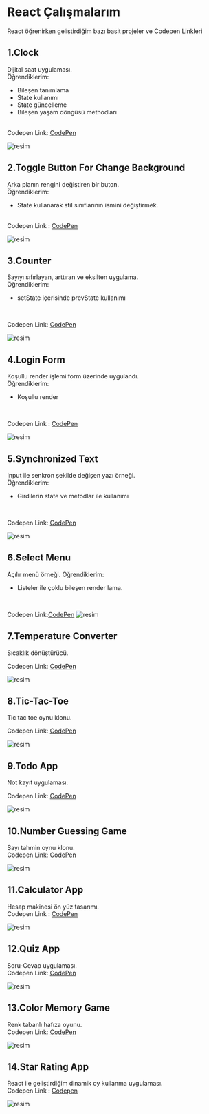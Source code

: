 # React Çalışmalarım
React öğrenirken geliştirdiğim bazı basit projeler ve Codepen Linkleri

## 1.Clock
Dijital saat uygulaması.<br>
Öğrendiklerim:
* Bileşen tanımlama
* State kullanımı
* State güncelleme
* Bileşen yaşam döngüsü methodları
<br>
Codepen Link: <a href="https://codepen.io/ogzCode/pen/MWVBjEG">CodePen</a>

![resim](https://user-images.githubusercontent.com/58819819/208037003-bd8d0708-183a-4170-a6f4-43302049b36c.png)

## 2.Toggle Button For Change Background
Arka planın rengini değiştiren bir buton.<br>
Öğrendiklerim:
* State kullanarak stil sınıflarının ismini değiştirmek.
<br>
Codepen Link : <a href="https://codepen.io/ogzCode/pen/jOzpMZY">CodePen</a>

![resim](https://user-images.githubusercontent.com/58819819/209174905-b70d6d51-a1e4-4f01-ba82-933eb434a7a2.png)

## 3.Counter
Sayıyı sıfırlayan, arttıran ve eksilten uygulama.<br>
Öğrendiklerim:
* setState içerisinde prevState kullanımı
<br>

Codepen Link: <a href="https://codepen.io/ogzCode/pen/GRxBGVG">CodePen</a>

![resim](https://user-images.githubusercontent.com/58819819/209175955-f2329beb-8a9b-4bd6-984b-cb58199f9f4f.png)

## 4.Login Form
Koşullu render işlemi form üzerinde uygulandı.<br>
Öğrendiklerim:
* Koşullu render
<br>

Codepen Link : <a href="https://codepen.io/ogzCode/pen/gOedROz">CodePen</a>

![resim](https://user-images.githubusercontent.com/58819819/209427272-38b6f98d-951b-4874-b1f0-af9eb643d298.png)

## 5.Synchronized Text
Input ile senkron şekilde değişen yazı örneği.<br>
Öğrendiklerim:
* Girdilerin state ve metodlar ile kullanımı
<br>

Codepen Link: <a href="https://codepen.io/ogzCode/pen/vYRQjoM">CodePen</a>

![resim](https://user-images.githubusercontent.com/58819819/209470974-022101b0-1827-4b58-a9b5-3d7b4b6ea66a.png)

## 6.Select Menu
Açılır menü örneği.
Öğrendiklerim:
* Listeler ile çoklu bileşen render lama.
<br>

Codepen Link:<a href="https://codepen.io/ogzCode/pen/bGvzOpj">CodePen</a>
![resim](https://user-images.githubusercontent.com/58819819/209471596-46b201c3-0f54-4030-9450-1c2d6ecaf044.png)

## 7.Temperature Converter
Sıcaklık dönüştürücü.<br>

Codepen Link: <a href="https://codepen.io/ogzCode/pen/mdxYZPQ">CodePen</a>

![resim](https://user-images.githubusercontent.com/58819819/209471655-81bcd5f1-0e15-4584-8cfa-9c6feb92c485.png)

## 8.Tic-Tac-Toe
Tic tac toe oynu klonu.<br>

Codepen Link: <a href="https://codepen.io/ogzCode/pen/JjvjpqP">CodePen</a>

![resim](https://user-images.githubusercontent.com/58819819/209471720-b01734e4-8506-452a-9e7d-7b2f091972cb.png)

## 9.Todo App
Not kayıt uygulaması.<br>

Codepen Link: <a href="https://codepen.io/ogzCode/pen/ZEoYeEY">CodePen</a>

![resim](https://user-images.githubusercontent.com/58819819/209471775-3ec0fd1b-140b-4718-91ef-c085c3bf1da6.png)

## 10.Number Guessing Game
Sayı tahmin oynu klonu.<br>
Codepen Link: <a href="https://codepen.io/ogzCode/pen/MWGjwgq">CodePen</a>

![resim](https://user-images.githubusercontent.com/58819819/209471859-851db8f8-5ae8-4794-bab5-617bd9ec140d.png)

## 11.Calculator App
Hesap makinesi ön yüz tasarımı.<br>
Codepen Link : <a href="https://codepen.io/ogzCode/pen/eYrVwLJ">CodePen</a> 

![resim](https://user-images.githubusercontent.com/58819819/209471920-a7b61c0a-98e0-4abb-8117-242b9bfbc9bc.png)

## 12.Quiz App
Soru-Cevap uygulaması.<br>
Codepen Link: <a href="https://codepen.io/ogzCode/pen/XWqYdxY">CodePen</a> 

![resim](https://user-images.githubusercontent.com/58819819/209471989-29ff77c4-df48-4ad4-92d5-d7ce6737aaf6.png)

## 13.Color Memory Game
Renk tabanlı hafıza oyunu.<br>
Codepen Link: <a href="https://codepen.io/ogzCode/pen/oNdawXy">CodePen</a>

![resim](https://user-images.githubusercontent.com/58819819/209472005-03e41899-735d-4666-bad9-856a95255c55.png)

## 14.Star Rating App
React ile geliştirdiğim dinamik oy kullanma uygulaması.<br> 
Codepen Link : <a href="https://codepen.io/ogzCode/pen/xxJqxeK?editors=0010">Codepen</a>

![resim](https://user-images.githubusercontent.com/58819819/211763359-b16493f4-51b7-4afa-bb6e-6945f55e9281.png)


